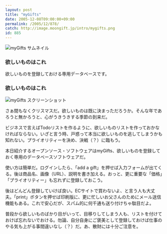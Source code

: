 ```yaml
---
layout: post
title: "myGifts"
date: 2005-12-08T09:00:00+09:00
permalink: /2005/12/878/
catch: http://image.moongift.jp/intro/mygifts.png
id: 885
---
```

 ![myGifts サムネイル](http://image.moongift.jp/intro/mygifts.s.png "myGifts サムネイル")
  

### 欲しいものはこれ
  
欲しいものを登録しておける専用データベースです。  
<!--more-->  

### 欲しいものはこれ
  

![myGifts スクリーンショット](http://image.moongift.jp/intro/mygifts.png "myGifts スクリーンショット")

  

さぁ間もなくクリスマスだ。欲しいものは既に決まっただろうか。そんな年であろうと無かろうと、心がうきうきする季節の到来だ。

  

ビジネスで言えばTodoリストを作るように、欲しいものリストを作っておかなければならない。いざと言う時、戸惑って本当に欲しいものを逃してしまうかも知れない。プライオリティーを決め、決戦（？）に臨もう。

  

本日紹介するオープンソース・ソフトウェアはmyGifts、欲しいものを登録しておく専用のデータベースソフトウェアだ。

  

使い方は簡単だ。ログインしたら、「add a gift」を押せば入力フォームが出てくる。後は商品名、画像（URL）、説明を書き加える。おっと、更に重要な「価格」「プライオリティー」も忘れずに登録しておこう。

  

後はどんどん登録していけば良い。ECサイトで買わないよ、と言う人も大丈夫。「print」ボタンを押せば印刷版に、更に忙しいお父さんのためにメール送信機能もある。これで安心だが、スパム的に何千通も送り付けちゃ駄目だよ。

  

普段から欲しいものばかり目がいって、目移りしてしまう人も、リストを付けておけば忘れないでおける。勿論、自分自身にご褒美として登録しておけば仕事のやる気も上がる事間違いなし（？）だ。あ、散財には十分ご注意を。

